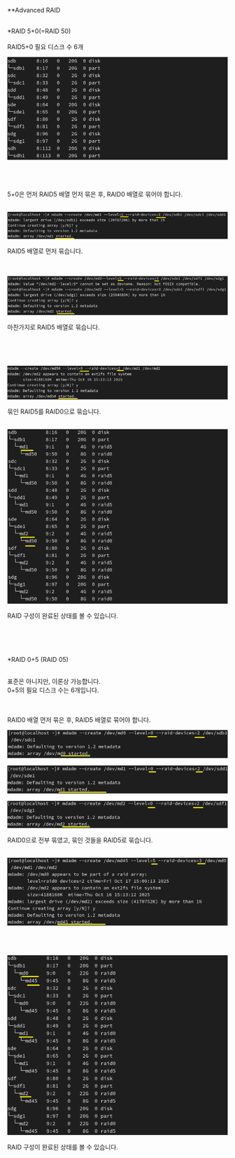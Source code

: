 **Advanced RAID<br>
<Br>

*RAID 5+0(=RAID 50)<br>
<BR>
RAID5+0 필요 디스크 수 6개<br>


![image break](../Pictur/step10/raid14.png)<br>


<br>
<Br>
<br>
5+0은 먼저 RAID5 배열 먼저 묶은 후, RAID0 배열로 묶어야 합니다.<br>
<br>


![image break](../Pictur/step11/raid15.png)<br>

RAID5 배열로 먼저 묶습니다.<br>
<br>
<br>

![image break](../Pictur/step11/raid16.png)<br>


마찬가지로 RAID5 배열로 묶습니다.<br>

<Br>
<br>
<br>

![image break](../Pictur/step11/raid17.png)<br>

묶인 RAID5를 RAID0으로 묶습니다.<br>
<br>

![image break](../Pictur/step11/raid18.png)<br>

RAID 구성이 완료된 상태를 볼 수 있습니다.
<br>
<Br>
<br>
<br>
<Br>




*RAID 0+5 (RAID 05)<br>
<br>

표준은 아니지만, 이론상 가능합니다.<br>
0+5의 필요 디스크 수는 6개입니다.<br>
<br>

<br>
RAID0 배열 먼저 묶은 후, RAID5 배열로 묶어야 합니다.<br>




![image break](../Pictur/step11/raid19.png)<br>

![image break](../Pictur/step11/raid20.png)<br>

![image break](../Pictur/step11/raid21.png)<br>

RAID0으로 전부 묶였고, 묶인 것들을 RAID5로 묶습니다.
<br>
<br>

![image break](../Pictur/step11/raid23.png)<br>
<br>
<Br>
<Br>


![image break](../Pictur/step11/raid24-.png)<br>


RAID 구성이 완료된 상태를 볼 수 있습니다.





